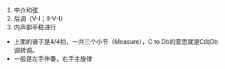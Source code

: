 1. 中介和弦
2. 后调（V-I；II-V-I）
3. 内声部平稳进行

- 上面的谱子是4/4拍，一共三个小节（Measure），C to Db的意思就是C向Db调转调。
- 一般是左手伴奏，右手主旋律